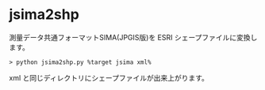 # jsima2shp

測量データ共通フォーマットSIMA(JPGIS版)を ESRI シェープファイルに変換します。

```
> python jsima2shp.py %target jsima xml%
```

xml と同じディレクトリにシェープファイルが出来上がります。

